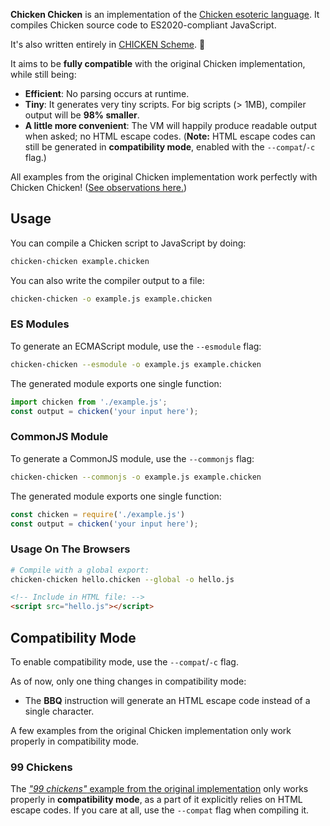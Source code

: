 **Chicken Chicken** is an implementation of the [Chicken esoteric language][1]. It compiles Chicken source code to ES2020-compliant JavaScript.

It's also written entirely in [CHICKEN Scheme][2]. 🐔

It aims to be **fully compatible** with the original Chicken implementation, while still being:

- **Efficient**: No parsing occurs at runtime.
- **Tiny**: It generates very tiny scripts. For big scripts (> 1MB), compiler output will be **98% smaller**.
- **A little more convenient**: The VM will happily produce readable output when asked; no HTML escape codes. (**Note:** HTML escape codes can still be generated in **compatibility mode**, enabled with the `--compat`/`-c` flag.)

All examples from the original Chicken implementation work perfectly with Chicken Chicken! ([See observations here.](#compatibility-mode))

## Usage

You can compile a Chicken script to JavaScript by doing:

```bash
chicken-chicken example.chicken
```

You can also write the compiler output to a file:

```bash
chicken-chicken -o example.js example.chicken
```

### ES Modules

To generate an ECMAScript module, use the `--esmodule` flag:

```bash
chicken-chicken --esmodule -o example.js example.chicken
```

The generated module exports one single function:

```js
import chicken from './example.js';
const output = chicken('your input here');
```

### CommonJS Module

To generate a CommonJS module, use the `--commonjs` flag:

```bash
chicken-chicken --commonjs -o example.js example.chicken
```

The generated module exports one single function:

```js
const chicken = require('./example.js')
const output = chicken('your input here');
```

### Usage On The Browsers

```bash
# Compile with a global export:
chicken-chicken hello.chicken --global -o hello.js
```

```html
<!-- Include in HTML file: -->
<script src="hello.js"></script>
```

## Compatibility Mode

To enable compatibility mode, use the `--compat`/`-c` flag.

As of now, only one thing changes in compatibility mode:

- The **BBQ** instruction will generate an HTML escape code instead of a single character.

A few examples from the original Chicken implementation only work properly in compatibility mode.

### 99 Chickens

The [*"99 chickens"* example from the original implementation][1] only works properly in **compatibility mode**, as a part of it explicitly relies on HTML escape codes. If you care at all, use the `--compat` flag when compiling it.

[1]: https://web.archive.org/web/20180816190122/http://torso.me/chicken
[2]: call-cc.org/
